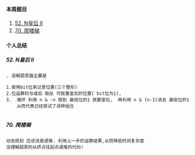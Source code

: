 #### 本周题目

1. [52. N皇后 II](https://leetcode-cn.com/problems/n-queens-ii/)
2. [70. 爬楼梯](https://leetcode-cn.com/problems/climbing-stairs/)




#### 个人总结

##### 52. N皇后 II
```
. 该解题思路主要是 

1.使用bit位来记录位置(三个整形)
2.位运算的与或后 取反 可放置皇后的位置( bit位为1), 
3.  循环 利用 n & -n 取到 最低位的1 放置皇后,  再利用 n & (n-1)消去 最低位的1 
    从而代表已经尝试了该种组合


```

##### 70. 爬楼梯
```
动态规划 应该说是递推. 利用上一步的运算结果,从而降低时间复杂度
没理解超哥的从终点往起点递推的代码!  

```


